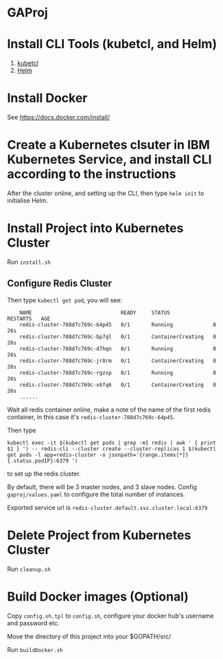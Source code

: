 # GAProj

Install CLI Tools (kubetcl, and Helm)
======
1. [kubetcl](https://kubernetes.io/docs/tasks/tools/install-kubectl/#install-with-homebrew-on-macos)
2. [Helm](https://helm.sh/docs/using_helm/#installing-helm)

Install Docker
======
See https://docs.docker.com/install/

Create a Kubernetes clsuter in IBM Kubernetes Service, and install CLI according to the instructions
======
After the cluster online, and setting up the CLI, then type `helm init` to initialise Helm.


Install Project into Kubernetes Cluster
======
Run `install.sh`

Configure Redis Cluster
----
Then type `kubectl get pod`, you will see:

        NAME                             READY     STATUS              RESTARTS   AGE
        redis-cluster-788d7c769c-64p45   0/1       Running             0          26s
        redis-cluster-788d7c769c-bp7ql   0/1       ContainerCreating   0          26s
        redis-cluster-788d7c769c-d7hqn   0/1       Running             0          26s
        redis-cluster-788d7c769c-jr8rm   0/1       ContainerCreating   0          26s
        redis-cluster-788d7c769c-rgzsp   0/1       Running             0          26s
        redis-cluster-788d7c769c-x6fq6   0/1       ContainerCreating   0          26s
        ......

Wait all redis container online, make a note of the name of the first redis container, in this case it's `redis-cluster-788d7c769c-64p45`.

Then type 

`kubectl exec -it $(kubectl get pods | grep -m1 redis | awk ' { print $1 } ') -- redis-cli --cluster create --cluster-replicas 1 $(kubectl get pods -l app=redis-cluster -o jsonpath='{range.items[*]}{.status.podIP}:6379 ')` 

to set up the redis cluster.

By default, there will be 3 master nodes, and 3 slave nodes. Config `gaproj/values.yaml` to configure the total number of instances.

Exported service url is `redis-cluster.default.svc.cluster.local:6379`

Delete Project from Kubernetes Cluster
======
Run `cleanup.sh`




Build Docker images (Optional)
======
Copy `config.sh.tpl` to `config.sh`, configure your docker hub's username and password etc.

Move the directory of this project into your $GOPATH/src/

Run `buildDocker.sh`